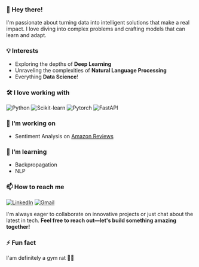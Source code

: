 ### 👋 Hey there!

I'm passionate about turning data into intelligent solutions that make a real impact. I love diving into complex problems and crafting models that can learn and adapt.

### 💡 Interests

- Exploring the depths of **Deep Learning**
- Unraveling the complexities of **Natural Language Processing**
- Everything **Data Science**!


### 🛠 I love working with

<div display="flex">
  <img alt="Python" src="https://img.shields.io/badge/Python-3776AB?style=for-the-badge&logo=python&logoColor=white">
  <img alt="Scikit-learn" src="https://img.shields.io/badge/scikit--learn-F7931E?style=for-the-badge&logo=scikitlearn&logoColor=white">
  <img alt="Pytorch" src="https://img.shields.io/badge/Pytorch-EE4C2C?style=for-the-badge&logo=pytorch&color=black">
  <img alt="FastAPI" src="https://img.shields.io/badge/FastAPI-009688?style=for-the-badge&logo=fastapi&logoColor=white">
</div>

### 🔭 I’m working on

- Sentiment Analysis on [Amazon Reviews](https://www.kaggle.com/datasets/bittlingmayer/amazonreviews/data?select=train.ft.txt.bz2)

### 🌱 I’m learning

- Backpropagation
- NLP


### 📫 How to reach me

<div display="flex">
  <a href="https://www.linkedin.com/in/abdullahmohy/" target='_blank'><img alt="LinkedIn" src="https://img.shields.io/badge/LinkedIn-blue?style=for-the-badge&logo=linkedin"></a>
<a href="mailto:abdallahmohy242@gmail.com"><img alt="Gmail" src="https://img.shields.io/badge/Gmail-white?style=for-the-badge&logo=gmail"></a>
</div>


I'm always eager to collaborate on innovative projects or just chat about the latest in tech. **Feel free to reach out—let's build something amazing together!**
      
### ⚡ Fun fact

I'am definitely a gym rat 🏋️‍♂

<!--
**bebocoding/bebocoding** is a ✨ _special_ ✨ repository because its `README.md` (this file) appears on your GitHub profile.

Here are some ideas to get you started:

- 🔭 I’m currently working on ...
- 🌱 I’m currently learning ...
- 👯 I’m looking to collaborate on ...
- 🤔 I’m looking for help with ...
- 💬 Ask me about ...
- 📫 How to reach me: ...
- 😄 Pronouns: ...
- ⚡ Fun fact: ...
-->
